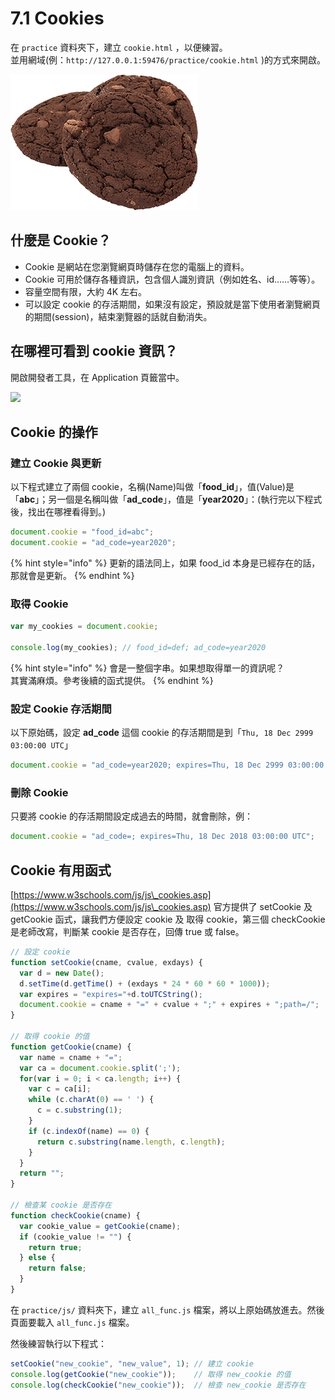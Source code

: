 # 7.1 Cookies

在 `practice` 資料夾下，建立 `cookie.html` ，以便練習。\
並用網域(例：`http://127.0.0.1:59476/practice/cookie.html` )的方式來開啟。

![Cookie](../.gitbook/assets/cookie.png)

## 什麼是 Cookie？

* Cookie 是網站在您瀏覽網頁時儲存在您的電腦上的資料。
* Cookie 可用於儲存各種資訊，包含個人識別資訊（例如姓名、id……等等）。
* 容量空間有限，大約 4K 左右。
* 可以設定 cookie 的存活期間，如果沒有設定，預設就是當下使用者瀏覽網頁的期間(session)，結束瀏覽器的話就自動消失。



## 在哪裡可看到 cookie 資訊？

開啟開發者工具，在 Application 頁籤當中。

![](../.gitbook/assets/cookie\_where.png)



## Cookie 的操作



### 建立 Cookie 與更新

以下程式建立了兩個 cookie，名稱(Name)叫做「**food\_id**」，值(Value)是「**abc**」；另一個是名稱叫做「**ad\_code**」，值是「**year2020**」：(執行完以下程式後，找出在哪裡看得到。)

```javascript
document.cookie = "food_id=abc";
document.cookie = "ad_code=year2020";
```

{% hint style="info" %}
更新的語法同上，如果 food\_id 本身是已經存在的話，那就會是更新。
{% endhint %}



### 取得 Cookie

```javascript
var my_cookies = document.cookie;

console.log(my_cookies); // food_id=def; ad_code=year2020
```

{% hint style="info" %}
會是一整個字串。如果想取得單一的資訊呢？\
其實滿麻煩。參考後續的函式提供。
{% endhint %}



### 設定 Cookie 存活期間

以下原始碼，設定 **ad\_code** 這個 cookie 的存活期間是到「`Thu, 18 Dec 2999 03:00:00 UTC`」

```javascript
document.cookie = "ad_code=year2020; expires=Thu, 18 Dec 2999 03:00:00 UTC";
```



### 刪除 Cookie

只要將 cookie 的存活期間設定成過去的時間，就會刪除，例：

```javascript
document.cookie = "ad_code=; expires=Thu, 18 Dec 2018 03:00:00 UTC";
```



## Cookie 有用函式

[https://www.w3schools.com/js/js\_cookies.asp](https://www.w3schools.com/js/js\_cookies.asp) 官方提供了 setCookie 及 getCookie 函式，讓我們方便設定 cookie 及 取得 cookie，第三個 checkCookie 是老師改寫，判斷某 cookie 是否存在，回傳 true 或 false。

```javascript
// 設定 cookie
function setCookie(cname, cvalue, exdays) {
  var d = new Date();
  d.setTime(d.getTime() + (exdays * 24 * 60 * 60 * 1000));
  var expires = "expires="+d.toUTCString();
  document.cookie = cname + "=" + cvalue + ";" + expires + ";path=/";
}

// 取得 cookie 的值
function getCookie(cname) {
  var name = cname + "=";
  var ca = document.cookie.split(';');
  for(var i = 0; i < ca.length; i++) {
    var c = ca[i];
    while (c.charAt(0) == ' ') {
      c = c.substring(1);
    }
    if (c.indexOf(name) == 0) {
      return c.substring(name.length, c.length);
    }
  }
  return "";
}

// 檢查某 cookie 是否存在
function checkCookie(cname) {
  var cookie_value = getCookie(cname);
  if (cookie_value != "") {
    return true;
  } else {
    return false;
  }
}
```

在 `practice/js/` 資料夾下，建立 `all_func.js` 檔案，將以上原始碼放進去。然後頁面要載入 `all_func.js` 檔案。

然後練習執行以下程式：

```javascript
setCookie("new_cookie", "new_value", 1); // 建立 cookie
console.log(getCookie("new_cookie"));    // 取得 new_cookie 的值
console.log(checkCookie("new_cookie"));  // 檢查 new_cookie 是否存在
```

